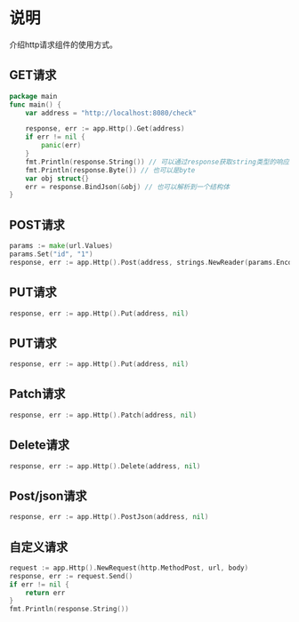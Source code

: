 # 说明
介绍http请求组件的使用方式。

## GET请求
```go
package main
func main() {
    var address = "http://localhost:8080/check"

    response, err := app.Http().Get(address)
    if err != nil {
        panic(err)
    }
    fmt.Println(response.String()) // 可以通过response获取string类型的响应
    fmt.Println(response.Byte()) // 也可以是byte
    var obj struct{}
    err = response.BindJson(&obj) // 也可以解析到一个结构体
}
```

## POST请求
```go
params := make(url.Values)
params.Set("id", "1")
response, err := app.Http().Post(address, strings.NewReader(params.Encode()))
```

## PUT请求
```go
response, err := app.Http().Put(address, nil)
```

## PUT请求
```go
response, err := app.Http().Put(address, nil)
```


## Patch请求
```go
response, err := app.Http().Patch(address, nil)
```

## Delete请求
```go
response, err := app.Http().Delete(address, nil)
```

## Post/json请求
```go
response, err := app.Http().PostJson(address, nil)
```

## 自定义请求
```go
request := app.Http().NewRequest(http.MethodPost, url, body)
response, err := request.Send()
if err != nil {
    return err
}
fmt.Println(response.String())
```
